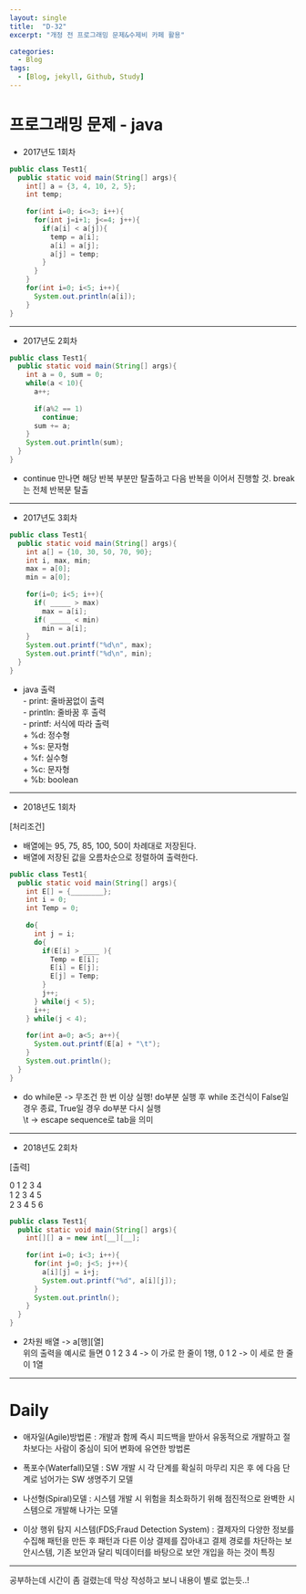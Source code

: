 ```yaml
---
layout: single
title:  "D-32"
excerpt: "개정 전 프로그래밍 문제&수제비 카페 활용"

categories:
  - Blog
tags:
  - [Blog, jekyll, Github, Study]
---
```

# 프로그래밍 문제 - java

* 2017년도 1회차

```java
public class Test1{
  public static void main(String[] args){
    int[] a = {3, 4, 10, 2, 5};
    int temp;
    
    for(int i=0; i<=3; i++){
      for(int j=i+1; j<=4; j++){
        if(a[i] < a[j]){
          temp = a[i];
          a[i] = a[j];
          a[j] = temp;
        }
      }
    }
    for(int i=0; i<5; i++){
      System.out.println(a[i]);
    }
}
```

***
* 2017년도 2회차

```java
public class Test1{
  public static void main(String[] args){
    int a = 0, sum = 0;
    while(a < 10){
      a++;
      
      if(a%2 == 1)
        continue;
      sum += a;
    }
    System.out.println(sum);
  }
}
```

* continue 만나면 해당 반복 부분만 탈출하고 다음 반복을 이어서 진행할 것. break는 전체 반복문 탈출    
***
* 2017년도 3회차

```java
public class Test1{
  public static void main(String[] args){
    int a[] = {10, 30, 50, 70, 90};
    int i, max, min;
    max = a[0];
    min = a[0];
    
    for(i=0; i<5; i++){
      if( _____ > max)
        max = a[i];
      if( _____ < min)
        min = a[i];
    }
    System.out.printf("%d\n", max);
    System.out.printf("%d\n", min);
  }
}
```

* java 출력   
      - print: 줄바꿈없이 출력   
      - println: 줄바꿈 후 출력   
      - printf: 서식에 따라 출력    
        + %d: 정수형    
        + %s: 문자형    
        + %f: 실수형    
        + %c: 문자형    
        + %b: boolean        
***
* 2018년도 1회차    

[처리조건]

  - 배열에는 95, 75, 85, 100, 50이 차례대로 저장된다.
  - 배열에 저장된 값을 오름차순으로 정렬하여 출력한다.

```java
public class Test1{
  public static void main(String[] args){
    int E[] = {________};
    int i = 0;
    int Temp = 0;
    
    do{
      int j = i;
      do{
        if(E[i] > ____ ){
          Temp = E[i];
          E[i] = E[j];
          E[j] = Temp;
        }
        j++;
      } while(j < 5);
      i++;
    } while(j < 4);
    
    for(int a=0; a<5; a++){
      System.out.printf(E[a] + "\t");
    }
    System.out.println();
  }
}
```

* do while문 -> 무조건 한 번 이상 실행! do부분 실행 후 while 조건식이 False일 경우 종료, True일 경우 do부분 다시 실행    
\t -> escape sequence로 tab을 의미    
***
* 2018년도 2회차    

[출력]

  0 1 2 3 4    
  1 2 3 4 5    
  2 3 4 5 6
  
```java
public class Test1{
  public static void main(String[] args){
    int[][] a = new int[__][__];
    
    for(int i=0; i<3; i++){
      for(int j=0; j<5; j++){
        a[i][j] = i+j;
        System.out.printf("%d", a[i][j]);
      }
      System.out.println();
    }
  }
}
```

* 2차원 배열 -> a[행][열]    
위의 출력을 예시로 들면 0 1 2 3 4 -> 이 가로 한 줄이 1행, 0 1 2 -> 이 세로 한 줄이 1열    
***

# Daily
* 애자일(Agile)방법론
: 개발과 함께 즉시 피드백을 받아서 유동적으로 개발하고 절차보다는 사람이 중심이 되어 변화에 유연한 방법론

* 폭포수(Waterfall)모델
: SW 개발 시 각 단계를 확실히 마무리 지은 후 에 다음 단계로 넘어가는 SW 생명주기 모델

* 나선형(Spiral)모델
: 시스템 개발 시 위험을 최소화하기 위해 점진적으로 완벽한 시스템으로 개발해 나가는 모델

* 이상 행위 탐지 시스템(FDS;Fraud Detection System)
: 결제자의 다양한 정보를 수집해 패턴을 만든 후 패턴과 다른 이상 결제를 잡아내고 결제 경로를 차단하는 보안시스템, 기존 보안과 달리 빅데이터를 바탕으로 보안 개입을 하는 것이 특징

***

공부하는데 시간이 좀 걸렸는데 막상 작성하고 보니 내용이 별로 없는듯..!

